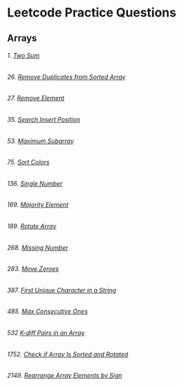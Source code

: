 # Leetcode Practice Questions

## Arrays

###### 1. [Two Sum](https://leetcode.com/problems/two-sum/)

###### 26. [Remove Duplicates from Sorted Array](https://leetcode.com/problems/remove-duplicates-from-sorted-array/)

###### 27. [Remove Element](https://leetcode.com/problems/remove-element/)

###### 35. [Search Insert Position](https://leetcode.com/problems/search-insert-position/)

###### 53. [Maximum Subarray](https://leetcode.com/problems/maximum-subarray/)

###### 75. [Sort Colors](https://leetcode.com/problems/sort-colors/)

###### 136. [Single Number](https://leetcode.com/problems/single-number/)

###### 169. [Majority Element](https://leetcode.com/problems/majority-element/)

###### 189. [Rotate Array](https://leetcode.com/problems/rotate-array/)

###### 268. [Missing Number](https://leetcode.com/problems/missing-number/)

###### 283. [Move Zeroes](https://leetcode.com/problems/move-zeroes/)

###### 387. [First Unique Character in a String](https://leetcode.com/problems/first-unique-character-in-a-string/)

###### 485. [Max Consecutive Ones](https://leetcode.com/problems/max-consecutive-ones/)

###### 532 [K-diff Pairs in an Array](https://leetcode.com/problems/k-diff-pairs-in-an-array/)

###### 1752. [Check if Array Is Sorted and Rotated](https://leetcode.com/problems/check-if-array-is-sorted-and-rotated/)

###### 2149. [Rearrange Array Elements by Sign](https://leetcode.com/problems/rearrange-array-elements-by-sign/)



